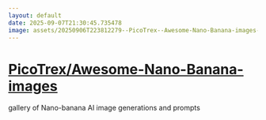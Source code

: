 ```yaml
---
layout: default
date: 2025-09-07T21:30:45.735478
image: assets/20250906T223812279--PicoTrex--Awesome-Nano-Banana-images--20250906T223926055--cropped.png
---
```


# [PicoTrex/Awesome-Nano-Banana-images](https://github.com/PicoTrex/Awesome-Nano-Banana-images)

gallery of Nano-banana AI image generations and prompts
